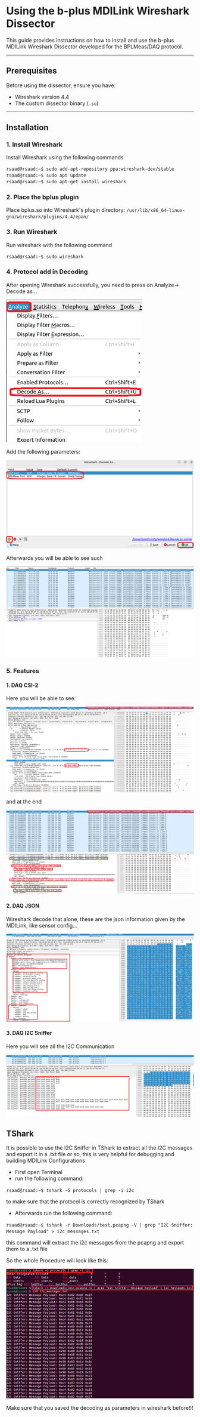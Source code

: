 # Using the b-plus MDILink Wireshark Dissector

This guide provides instructions on how to install and use the b-plus MDILink Wireshark Dissector developed for the BPLMeas/DAQ protocol.

---

## Prerequisites

Before using the dissector, ensure you have:

- Wireshark version 4.4
- The custom dissector binary (`.so`)

---

## Installation

### 1. Install Wireshark
Install Wireshark using the following commands
```bash
rsaad@rsaad:~$ sudo add-apt-repository ppa:wireshark-dev/stable
rsaad@rsaad:~$ sudo apt update
rsaad@rsaad:~$ sudo apt-get install wireshark
```

### 2. Place the bplus plugin
Place bplus.so into Wireshark's plugin directory: `/usr/lib/x86_64-linux-gnu/wireshark/plugins/4.4/epan/`

### 3. Run Wireshark
Run wireshark with the following command

```bash
rsaad@rsaad:~$ sudo wireshark
```
### 4. Protocol add in Decoding
After opening Wireshark successfully, you need to press on Analyze→ Decode as...

![](docs/analyze_decode_as.png)

Add the following parameters:

![](docs/decoding_parameters.png)

Afterwards you will be able to see such

![](docs/wireshark.png)

### 5. Features

#### 1. DAQ CSI-2 
Here you will be able to see:

![](docs/csi2.png)

and at the end

![](docs/csi2_end.png)

#### 2. DAQ JSON
Wireshark decode that alone, these are the json information given by the MDILink, like sensor config...

![](docs/json.png)

#### 3. DAQ I2C Sniffer
Here you will see all the I2C Communication

![](docs/i2c.png)

## TShark
It is possible to use the I2C Sniffer in TShark to extract all the I2C messages and export it in a .txt file or so, this is very helpful for debugging and building MDILink Configurations

- First open Terminal
- run the following command: 

`rsaad@rsaad:~$ tshark -G protocols | grep -i i2c ` 

to make sure that the protocol is correctly recognized by TShark
- Afterwards run the following command: 

`rsaad@rsaad:~$ tshark -r Downloads/test.pcapng -V | grep "I2C Sniffer: Message Payload" > i2c_messages.txt`

this command will extract the i2c messages from the pcapng and export them to a .txt file

So the whole Procedure will look like this:

![](docs/TShark.png)

Make sure that you saved the decoding as parameters in wireshark before!!!
